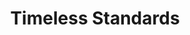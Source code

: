 ---
ee_id: '105'
site: '1'
type: '2'
long_id: 2011-081 Timeless Standards
url: 2011-081-timeless-standards
year: '2011'
medium: Inkjet on canvas
commission:
add_credit:
dims: 56 x 40 inches
pitch: "<p>​Scan of a Lacoste shirt.</p>"
ps:
live_url:
related:
title: Timeless Standards
youtube:
imgs: "{filedir_1}timeless-standards-2011-081-full-cropped-database-KA.jpg"
subheading:
year2: '2011'
download:
add_credits:
related_code:
! '':
layout: things-i-made
---